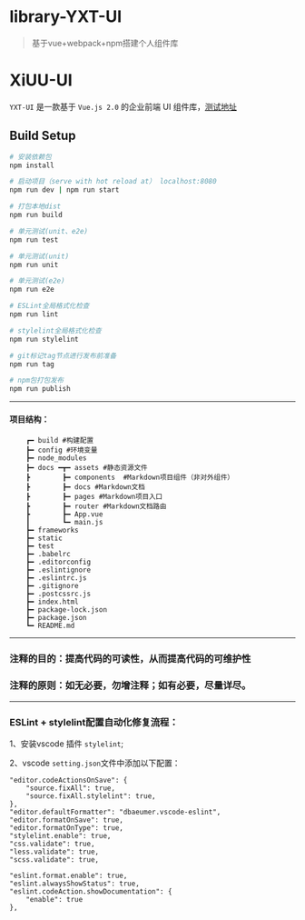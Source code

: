 # library-YXT-UI

> 基于vue+webpack+npm搭建个人组件库

# XiUU-UI

`YXT-UI` 是一款基于 `Vue.js 2.0` 的企业前端 UI 组件库，[测试地址](http://114.116.145.114:8088/yxt-vehicle/yxt-ui.git)

## Build Setup

``` bash
# 安装依赖包
npm install

# 启动项目（serve with hot reload at） localhost:8080
npm run dev | npm run start

# 打包本地dist
npm run build

# 单元测试(unit、e2e)
npm run test

# 单元测试(unit)
npm run unit

# 单元测试(e2e)
npm run e2e

# ESLint全局格式化检查
npm run lint

# stylelint全局格式化检查
npm run stylelint

# git标记tag节点进行发布前准备
npm run tag

# npm包打包发布
npm run publish
```

---
####  **项目结构：**
```
    ┏━ build #构建配置
    ┣━ config #环境变量
    ┣━ node_modules
    ┣━ docs ━┳━ assets #静态资源文件
    ┣        ┣━ components  #Markdown项目组件（非对外组件）
    ┣        ┣━ docs #Markdown文档
    ┣        ┣━ pages #Markdown项目入口
    ┣        ┣━ router #Markdown文档路由
    ┣        ┣━ App.vue
    ┃        ┗━ main.js
    ┣━ frameworks 
    ┣━ static 
    ┣━ test
    ┣━ .babelrc
    ┣━ .editorconfig
    ┣━ .eslintignore
    ┣━ .eslintrc.js
    ┣━ .gitignore
    ┣━ .postcssrc.js
    ┣━ index.html
    ┣━ package-lock.json
    ┣━ package.json
    ┗━ README.md
```

---
### **注释的目的**：提高代码的可读性，从而提高代码的可维护性

### **注释的原则**：如无必要，勿增注释；如有必要，尽量详尽。

---
### **ESLint + stylelint配置自动化修复流程：**

1、安装vscode 插件 `stylelint`;

2、vscode `setting.json`文件中添加以下配置：

```
"editor.codeActionsOnSave": {
    "source.fixAll": true,
    "source.fixAll.stylelint": true,
},
"editor.defaultFormatter": "dbaeumer.vscode-eslint",
"editor.formatOnSave": true,
"editor.formatOnType": true,
"stylelint.enable": true,
"css.validate": true,
"less.validate": true,
"scss.validate": true,

"eslint.format.enable": true,
"eslint.alwaysShowStatus": true,
"eslint.codeAction.showDocumentation": {
    "enable": true
},
```